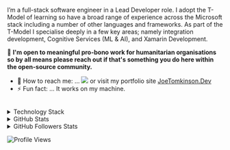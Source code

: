 I’m a full-stack software engineer in a Lead Developer role. I adopt the T-Model of learning so have a broad range of experience across the Microsoft stack including a number of other languages and frameworks. As part of the T-Model I specialise deeply in a few key areas; namely integration development, Cognitive Services (ML & AI), and Xamarin Development.

:gem: **I'm open to meaningful pro-bono work for humanitarian organisations so by all means please reach out if that's something you do here within the open-source community.**

- :email: How to reach me: ... <a href="mailto:hello@joetomkinson.dev?"><img src="https://img.shields.io/badge/Email-Hello%40joetomkinson.dev-red"/></a> or visit my portfolio site 
<a href="https://JoeTomkinson.dev" target = "_blank">JoeTomkinson.Dev</a>
- :zap: Fun fact: ... It works on my machine.
<br/>

<details>
  <summary>Technology Stack</summary>
 </br>
 
  - .NET Family (Including .Net Core)
  - C#
  - Microsoft Cognitive Services
  - ASP.Net
  - Js, React.js
  - Xamarin.Forms
  - Xamarin.Native
  - Java
  - Others in varying level of confidence.
</details>

<details>
  <summary>GitHub Stats</summary>
  
  [![JoeTomkinson's github stats](https://github-readme-stats.vercel.app/api?username=JoeTomkinson&layout=compact&theme=cobalt)](https://github.com/JoeTomkinson/)

</details>

<details>
  <summary>GitHub Followers Stats</summary>
  
  [![Github Followers](https://img.shields.io/github/followers/JoeTomkinson?color=06d6a0&label=Github%20Followers&style=for-the-badge)](https://github.com/JoeTomkinson?tab=followers)
  
</details>

![Profile Views](https://komarev.com/ghpvc/?username=JoeTomkinson&color=blue)
